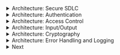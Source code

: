 
<details>
  <summary>
    Architecture: Secure SDLC
  </summary>
  
  * Verify you're using a secure SDLC that bakes security practices into each development stage.
  * Use threat modeling for every major design change to identify threats, countermeasures, and risk responses.
  * Use functional security constraints in all user stories.
  * Document all trust boundaries, components, and data flows.
  * Verify the system's high-level architecture and remote services.
  * Verify that security controls are:
    * Centralized
    * Vetted
    * Simple to understand, implement, and use
  * Verify that all personnel have access to the following:
    * Secure coding checklists and guidelines
    * Security requirements
    * Security policies
</details>

<details>
  <summary>
    Architecture: Authentication
  </summary>
  
  * Use unique and least-privilege required service accounts for all nonhuman components.
  * Authenticate connections between application components.
  * Use a single vetted authentication mechanism.
  * Log authentication events.
  * Verify consistent strength of all authentication paths.
</details>

<details>
  <summary>
    Architecture: Access Control
  </summary>
  
  * Never enforce access controls on the client.
  * Verify that trusted points in the system enforce access controls.
  * Enforce least privilege for all functionality and resources.
  * Use a single vetted access control mechanism.
  * Allocate permissions using role-based access control (RBAC).
  * Use feature- or attribute-based access control (FBAC or ABAC) to check authorization.
</details>

<details>
  <summary>
    Architecture: Input/Output
  </summary>
  
  This is a complex topic, covered more completely [in its own page](input&output.md).
  * Verify that I/O requirements define how to process data based on content, laws, regulations, and policy.
  * Never use serialization with untrusted clients (or at least adequately protect the serialized data).
  * Verify that all inputs using a trusted and vetted service.
  * Verify that output encoding is done by or close to the interpreter that requires it.
</details>

<details>
  <summary>
    Architecture: Cryptography
  </summary>
  
  * Protect data according to their classifications. 
  * Follow established cryptographic key management standards (e.g. NIST SP 800-57).
  * Verify use of key vaults to protect key material or use alternatives to keys.
  * Verify that all key data can be easily replaced.
  * Use shared keys only for low-risk secrets and treat such secrets architecturally as in the clear.
</details>

<details>
  <summary>
    Architecture: Error Handling and Logging
  </summary>
  
Info
</details>

<details>
  <summary>
    Next
  </summary>
  
Info
</details>
